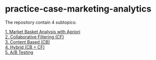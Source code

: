 # practice-case-marketing-analytics

The repository contain 4 subtopics:

[1. Market Basket Analysis with Apriori](https://github.com/nostartama/practice-case-marketing-analytics/blob/master/apriori/code/apriori-method.ipynb) <br>
[2. Collaborative Filtering (CF)](https://github.com/nostartama/practice-case-marketing-analytics/blob/master/collaborative-filtering/collab-filtering.py) <br>
[3. Content Based (CB)](https://github.com/nostartama/practice-case-marketing-analytics/blob/master/content-based-rec-engine/code/content-based-recommendation-engine.ipynb) <br>
[4. Hybrid (CB + CF)](https://github.com/nostartama/practice-case-marketing-analytics/blob/master/hybrid-rec/code/hybrid_solutions.ipynb) <br>
[5. A/B Testing](https://github.com/nostartama/practice-case-marketing-analytics/blob/master/ab-testing/ab-testing.ipynb) <br>
